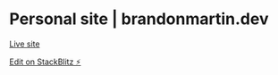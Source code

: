 # Personal site | brandonmartin.dev

[Live site](https://brandonmartin.dev)

[Edit on StackBlitz ⚡️](https://stackblitz.com/edit/github-8pmvdw)

